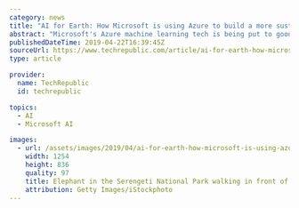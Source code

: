 ```yaml
---
category: news
title: "AI for Earth: How Microsoft is using Azure to build a more sustainable world"
abstract: "Microsoft's Azure machine learning tech is being put to good use in a grant program designed to give computing resources to scientists working on environmental sustainability programs."
publishedDateTime: 2019-04-22T16:39:45Z
sourceUrl: https://www.techrepublic.com/article/ai-for-earth-how-microsoft-is-using-azure-to-build-a-more-sustainable-world/
type: article

provider:
  name: TechRepublic
  id: techrepublic

topics:
  - AI
  - Microsoft AI

images:
  - url: /assets/images/2019/04/ai-for-earth-how-microsoft-is-using-azure-to-build-a-more-sustainable-world-1.jpg
    width: 1254
    height: 836
    quality: 97
    title: Elephant in the Serengeti National Park walking in front of a storm to a watering hole
    attribution: Getty Images/iStockphoto
---
```

